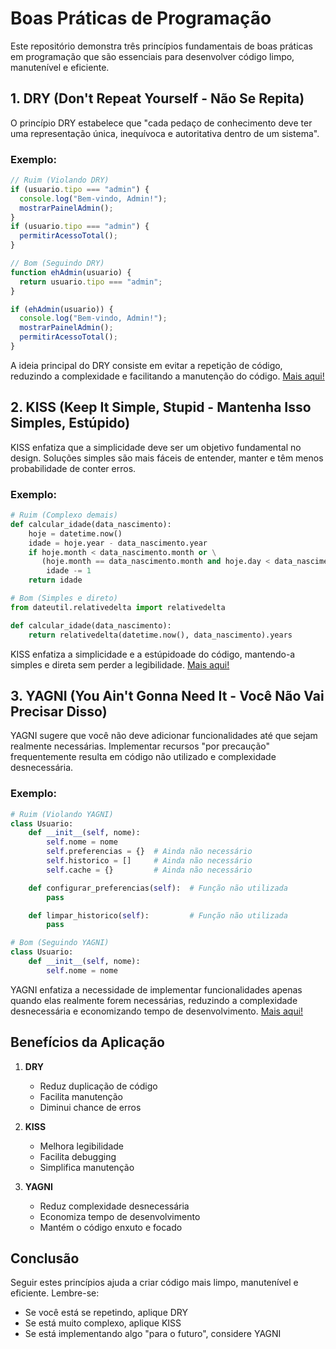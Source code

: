 # Boas Práticas de Programação

Este repositório demonstra três princípios fundamentais de boas práticas em programação que são essenciais para desenvolver código limpo, manutenível e eficiente.

## 1. DRY (Don't Repeat Yourself - Não Se Repita)

O princípio DRY estabelece que "cada pedaço de conhecimento deve ter uma representação única, inequívoca e autoritativa dentro de um sistema".

### Exemplo:

```javascript
// Ruim (Violando DRY)
if (usuario.tipo === "admin") {
  console.log("Bem-vindo, Admin!");
  mostrarPainelAdmin();
}
if (usuario.tipo === "admin") {
  permitirAcessoTotal();
}

// Bom (Seguindo DRY)
function ehAdmin(usuario) {
  return usuario.tipo === "admin";
}

if (ehAdmin(usuario)) {
  console.log("Bem-vindo, Admin!");
  mostrarPainelAdmin();
  permitirAcessoTotal();
}
```

A ideia principal do DRY consiste em evitar a repetição de código, reduzindo a complexidade e facilitando a manutenção do código.
[Mais aqui!](https://github.com/dev-queiroz/good-pratices/dry)

## 2. KISS (Keep It Simple, Stupid - Mantenha Isso Simples, Estúpido)

KISS enfatiza que a simplicidade deve ser um objetivo fundamental no design. Soluções simples são mais fáceis de entender, manter e têm menos probabilidade de conter erros.

### Exemplo:

```python
# Ruim (Complexo demais)
def calcular_idade(data_nascimento):
    hoje = datetime.now()
    idade = hoje.year - data_nascimento.year
    if hoje.month < data_nascimento.month or \
       (hoje.month == data_nascimento.month and hoje.day < data_nascimento.day):
        idade -= 1
    return idade

# Bom (Simples e direto)
from dateutil.relativedelta import relativedelta

def calcular_idade(data_nascimento):
    return relativedelta(datetime.now(), data_nascimento).years
```

KISS enfatiza a simplicidade e a estúpidoade do código, mantendo-a simples e direta sem perder a legibilidade.
[Mais aqui!](https://github.com/dev-queiroz/good-pratices/kiss)

## 3. YAGNI (You Ain't Gonna Need It - Você Não Vai Precisar Disso)

YAGNI sugere que você não deve adicionar funcionalidades até que sejam realmente necessárias. Implementar recursos "por precaução" frequentemente resulta em código não utilizado e complexidade desnecessária.

### Exemplo:

```python
# Ruim (Violando YAGNI)
class Usuario:
    def __init__(self, nome):
        self.nome = nome
        self.preferencias = {}  # Ainda não necessário
        self.historico = []     # Ainda não necessário
        self.cache = {}         # Ainda não necessário

    def configurar_preferencias(self):  # Função não utilizada
        pass

    def limpar_historico(self):         # Função não utilizada
        pass

# Bom (Seguindo YAGNI)
class Usuario:
    def __init__(self, nome):
        self.nome = nome
```

YAGNI enfatiza a necessidade de implementar funcionalidades apenas quando elas realmente forem necessárias, reduzindo a complexidade desnecessária e economizando tempo de desenvolvimento.
[Mais aqui!](https://github.com/dev-queiroz/good-pratices/yagni)

## Benefícios da Aplicação

1. **DRY**

   - Reduz duplicação de código
   - Facilita manutenção
   - Diminui chance de erros

2. **KISS**

   - Melhora legibilidade
   - Facilita debugging
   - Simplifica manutenção

3. **YAGNI**
   - Reduz complexidade desnecessária
   - Economiza tempo de desenvolvimento
   - Mantém o código enxuto e focado

## Conclusão

Seguir estes princípios ajuda a criar código mais limpo, manutenível e eficiente. Lembre-se:

- Se você está se repetindo, aplique DRY
- Se está muito complexo, aplique KISS
- Se está implementando algo "para o futuro", considere YAGNI

